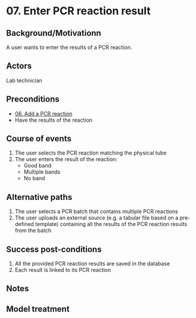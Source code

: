 # 07. Enter PCR reaction result

## Background/Motivationn

A user wants to enter the results of a PCR reaction.

## Actors
Lab technician

## Preconditions
- [06. Add a PCR reaction](06-Add_a_PCR_reaction.md)
- Have the results of the reaction

## Course of events
1. The user selects the PCR reaction matching the physical tube
1. The user enters the result of the reaction:
   - Good band
   - Multiple bands
   - No band

## Alternative paths
1. The user selects a PCR batch that contains multiple PCR reactions
1. The user uploads an external source (e.g. a tabular file based on a pre-defined template) containing all the results of the PCR reaction results from the batch

## Success post-conditions

1. All the provided PCR reaction results are saved in the database
1. Each result is linked to its PCR reaction

## Notes

## Model treatment
